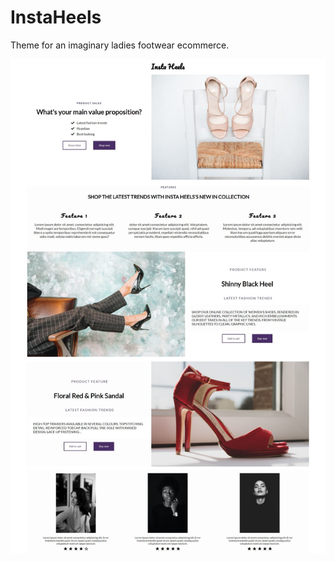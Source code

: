# InstaHeels
Theme for an imaginary ladies footwear ecommerce.

![alt text](https://github.com/HUSS41N/InstaHeels/blob/main/img/FinalBuild/1.JPG?raw=true)

